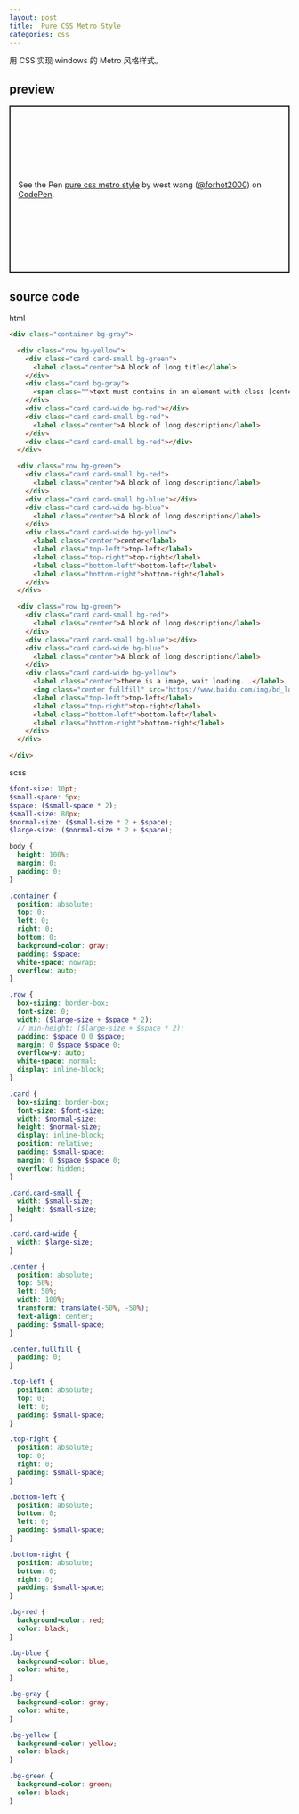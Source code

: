 ```yaml
---
layout: post
title:  Pure CSS Metro Style
categories: css
---
```


用 CSS 实现 windows 的 Metro 风格样式。

## preview

<p class="codepen" data-height="300" data-default-tab="html,result" data-slug-hash="jyVRbq" data-user="forhot2000" style="height: 300px; box-sizing: border-box; display: flex; align-items: center; justify-content: center; border: 2px solid; margin: 1em 0; padding: 1em;">
  <span>See the Pen <a href="https://codepen.io/forhot2000/pen/jyVRbq">
  pure css metro style</a> by west wang (<a href="https://codepen.io/forhot2000">@forhot2000</a>)
  on <a href="https://codepen.io">CodePen</a>.</span>
</p>
<script async src="https://cpwebassets.codepen.io/assets/embed/ei.js"></script>

## source code

html

```html
<div class="container bg-gray">

  <div class="row bg-yellow">
    <div class="card card-small bg-green">
      <label class="center">A block of long title</label>
    </div>
    <div class="card bg-gray">
      <span class="">text must contains in an element with class [center | [top|bottom]-[left|right] ], otherwise, it will display error in iOS.</span>
    </div>
    <div class="card card-wide bg-red"></div>
    <div class="card card-small bg-red">
      <label class="center">A block of long description</label>
    </div>
    <div class="card card-small bg-red"></div>
  </div>

  <div class="row bg-green">
    <div class="card card-small bg-red">
      <label class="center">A block of long description</label>
    </div>
    <div class="card card-small bg-blue"></div>
    <div class="card card-wide bg-blue">
      <label class="center">A block of long description</label>
    </div>
    <div class="card card-wide bg-yellow">
      <label class="center">center</label>
      <label class="top-left">top-left</label>
      <label class="top-right">top-right</label>
      <label class="bottom-left">bottom-left</label>
      <label class="bottom-right">bottom-right</label>
    </div>
  </div>

  <div class="row bg-green">
    <div class="card card-small bg-red">
      <label class="center">A block of long description</label>
    </div>
    <div class="card card-small bg-blue"></div>
    <div class="card card-wide bg-blue">
      <label class="center">A block of long description</label>
    </div>
    <div class="card card-wide bg-yellow">
      <label class="center">there is a image, wait loading...</label>
      <img class="center fullfill" src="https://www.baidu.com/img/bd_logo1.png" />
      <label class="top-left">top-left</label>
      <label class="top-right">top-right</label>
      <label class="bottom-left">bottom-left</label>
      <label class="bottom-right">bottom-right</label>
    </div>
  </div>

</div>
```

scss

```scss
$font-size: 10pt;
$small-space: 5px;
$space: ($small-space * 2);
$small-size: 80px;
$normal-size: ($small-size * 2 + $space);
$large-size: ($normal-size * 2 + $space);

body {
  height: 100%;
  margin: 0;
  padding: 0;
}

.container {
  position: absolute;
  top: 0;
  left: 0;
  right: 0;
  bottom: 0;
  background-color: gray;
  padding: $space;
  white-space: nowrap;
  overflow: auto;
}

.row {
  box-sizing: border-box;
  font-size: 0;
  width: ($large-size + $space * 2);
  // min-height: ($large-size + $space * 2);
  padding: $space 0 0 $space;
  margin: 0 $space $space 0;
  overflow-y: auto;
  white-space: normal;
  display: inline-block;
}

.card {
  box-sizing: border-box;
  font-size: $font-size;
  width: $normal-size;
  height: $normal-size;
  display: inline-block;
  position: relative;
  padding: $small-space;
  margin: 0 $space $space 0;
  overflow: hidden;
}

.card.card-small {
  width: $small-size;
  height: $small-size;
}

.card.card-wide {
  width: $large-size;
}

.center {
  position: absolute;
  top: 50%;
  left: 50%;
  width: 100%;
  transform: translate(-50%, -50%);
  text-align: center;
  padding: $small-space;
}

.center.fullfill {
  padding: 0;
}

.top-left {
  position: absolute;
  top: 0;
  left: 0;
  padding: $small-space;
}

.top-right {
  position: absolute;
  top: 0;
  right: 0;
  padding: $small-space;
}

.bottom-left {
  position: absolute;
  bottom: 0;
  left: 0;
  padding: $small-space;
}

.bottom-right {
  position: absolute;
  bottom: 0;
  right: 0;
  padding: $small-space;
}

.bg-red {
  background-color: red;
  color: black;
}

.bg-blue {
  background-color: blue;
  color: white;
}

.bg-gray {
  background-color: gray;
  color: white;
}

.bg-yellow {
  background-color: yellow;
  color: black;
}

.bg-green {
  background-color: green;
  color: black;
}
```
